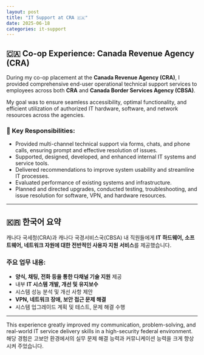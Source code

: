 ```yaml
---
layout: post
title: "IT Support at CRA 🇨🇦"
date: 2025-06-18
categories: it-support
---
```


## 🇨🇦 Co-op Experience: Canada Revenue Agency (CRA)

During my co-op placement at the **Canada Revenue Agency (CRA)**, I provided comprehensive end-user operational technical support services to employees across both **CRA** and **Canada Border Services Agency (CBSA)**.

My goal was to ensure seamless accessibility, optimal functionality, and efficient utilization of authorized IT hardware, software, and network resources across the agencies.

### 💼 Key Responsibilities:

- Provided multi-channel technical support via forms, chats, and phone calls, ensuring prompt and effective resolution of issues.
- Supported, designed, developed, and enhanced internal IT systems and service tools.
- Delivered recommendations to improve system usability and streamline IT processes.
- Evaluated performance of existing systems and infrastructure.
- Planned and directed upgrades, conducted testing, troubleshooting, and issue resolution for software, VPN, and hardware resources.

---

## 🇰🇷 한국어 요약

캐나다 국세청(CRA)과 캐나다 국경서비스국(CBSA) 내 직원들에게 **IT 하드웨어, 소프트웨어, 네트워크 자원에 대한 전반적인 사용자 지원 서비스**를 제공했습니다.

### 주요 업무 내용:

- **양식, 채팅, 전화 등을 통한 다채널 기술 지원** 제공
- 내부 **IT 시스템 개발, 개선 및 유지보수**
- 시스템 성능 분석 및 개선 사항 제안
- **VPN, 네트워크 장애, 보안 접근 문제 해결**
- 시스템 업그레이드 계획 및 테스트, 문제 해결 수행

---

This experience greatly improved my communication, problem-solving, and real-world IT service delivery skills in a high-security federal environment.  
해당 경험은 고보안 환경에서의 실무 문제 해결 능력과 커뮤니케이션 능력을 크게 향상시켜 주었습니다.
